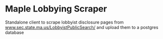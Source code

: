 # Maple Lobbying Scraper

Standalone client to scrape lobbyist disclosure pages from www.sec.state.ma.us/LobbyistPublicSearch/ and upload them to a postgres database
